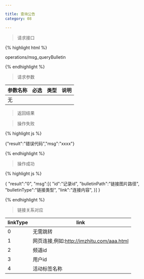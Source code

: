 ```yaml
---

title: 查询公告
category: 08

---
```


> 请求接口

{% highlight html %}

operations/msg_queryBulletin

{% endhighlight %}

> 请求参数

|参数名称			|必选		|类型		|说明									
|-------------------|:---------:|:---------:|--------------------------------------------
|无					|			|			|

> 返回结果

> 操作失败

{% highlight js %}

{"result":"错误代码","msg":"xxxx"}

{% endhighlight %}

> 操作成功

{% highlight js %}

{
	"result":"0", 
	"msg":[{
		"id":"记录id",
		"bulletinPath":"链接图片路径",
		"bulletinType":"链接类型",
		"link":"连接内容",
	}]
}

{% endhighlight %}

> 链接关系对应

|linkType			|link							
|-------------------|--------------------------------------------
|0					|无需跳转
|1					|网页连接,例如:http://imzhitu.com/aaa.html
|2					|频道id
|3                  |用户id
|4                  |活动标签名称
